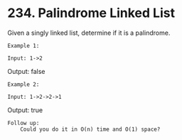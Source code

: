 # 234. Palindrome Linked List

Given a singly linked list, determine if it is a palindrome.

    Example 1:

    Input: 1->2
Output: false

    Example 2:

    Input: 1->2->2->1
Output: true

    Follow up:
        Could you do it in O(n) time and O(1) space?